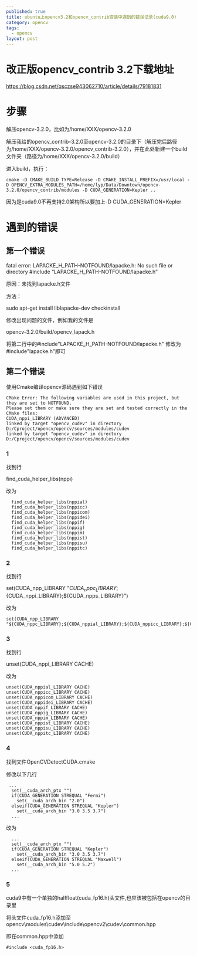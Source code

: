 ```yaml
---
published: true
title: ubuntu上opencv3.2和opencv_contrib安装中遇到的错误记录(cuda9.0)
category: opencv
tags: 
  - opencv
layout: post
---
```


# 改正版opencv_contrib 3.2下载地址

https://blog.csdn.net/qsczse943062710/article/details/79181831

# 步骤

解压opencv-3.2.0，比如为/home/XXX/opencv-3.2.0

解压我给的opencv_contrib-3.2.0至opencv-3.2.0的目录下（解压完后路径为/home/XXX/opencv-3.2.0/opencv_contrib-3.2.0），并在此处新建一个build文件夹（路径为/home/XXX/opencv-3.2.0/build）

进入build，执行：

```
cmake -D CMAKE_BUILD_TYPE=Release -D CMAKE_INSTALL_PREFIX=/usr/local -D OPENCV_EXTRA_MODULES_PATH=/home/lyp/Data/Downtown/opencv-3.2.0/opencv_contrib/modules -D CUDA_GENERATION=Kepler ..
```
因为是cuda9.0不再支持2.0架构所以要加上-D CUDA_GENERATION=Kepler

# 遇到的错误

## 第一个错误

fatal error: LAPACKE_H_PATH-NOTFOUND/lapacke.h: No such file or directory #include “LAPACKE_H_PATH-NOTFOUND/lapacke.h” 

原因：未找到lapacke.h文件
 
方法： 

sudo apt-get install liblapacke-dev checkinstall 

修改出现问题的文件，例如我的文件是 

opencv-3.2.0/build/opencv_lapack.h 

将第二行中的#include"LAPACKE_H_PATH-NOTFOUND/lapacke.h" 修改为#include"lapacke.h"即可

## 第二个错误

使用Cmake编译opencv源码遇到如下错误

```
CMake Error: The following variables are used in this project, but they are set to NOTFOUND.
Please set them or make sure they are set and tested correctly in the CMake files:
CUDA_nppi_LIBRARY (ADVANCED)
linked by target "opencv_cudev" in directory D:/Cproject/opencv/opencv/sources/modules/cudev
linked by target "opencv_cudev" in directory D:/Cproject/opencv/opencv/sources/modules/cudev
```

### 1

找到行

find_cuda_helper_libs(nppi)

改为

```
  find_cuda_helper_libs(nppial)
  find_cuda_helper_libs(nppicc)
  find_cuda_helper_libs(nppicom)
  find_cuda_helper_libs(nppidei)
  find_cuda_helper_libs(nppif)
  find_cuda_helper_libs(nppig)
  find_cuda_helper_libs(nppim)
  find_cuda_helper_libs(nppist)
  find_cuda_helper_libs(nppisu)
  find_cuda_helper_libs(nppitc)
```

### 2

找到行

set(CUDA_npp_LIBRARY "${CUDA_nppc_LIBRARY};${CUDA_nppi_LIBRARY};${CUDA_npps_LIBRARY}")

改为

```
set(CUDA_npp_LIBRARY "${CUDA_nppc_LIBRARY};${CUDA_nppial_LIBRARY};${CUDA_nppicc_LIBRARY};${CUDA_nppicom_LIBRARY};${CUDA_nppidei_LIBRARY};${CUDA_nppif_LIBRARY};${CUDA_nppig_LIBRARY};${CUDA_nppim_LIBRARY};${CUDA_nppist_LIBRARY};${CUDA_nppisu_LIBRARY};${CUDA_nppitc_LIBRARY};${CUDA_npps_LIBRARY}")
```

### 3

找到行

unset(CUDA_nppi_LIBRARY CACHE)

改为

```
unset(CUDA_nppial_LIBRARY CACHE)
unset(CUDA_nppicc_LIBRARY CACHE)
unset(CUDA_nppicom_LIBRARY CACHE)
unset(CUDA_nppidei_LIBRARY CACHE)
unset(CUDA_nppif_LIBRARY CACHE)
unset(CUDA_nppig_LIBRARY CACHE)
unset(CUDA_nppim_LIBRARY CACHE)
unset(CUDA_nppist_LIBRARY CACHE)
unset(CUDA_nppisu_LIBRARY CACHE)
unset(CUDA_nppitc_LIBRARY CACHE)
```

### 4

找到文件OpenCVDetectCUDA.cmake

修改以下几行
```
 ...
  set(__cuda_arch_ptx "")
  if(CUDA_GENERATION STREQUAL "Fermi")
    set(__cuda_arch_bin "2.0")
  elseif(CUDA_GENERATION STREQUAL "Kepler")
    set(__cuda_arch_bin "3.0 3.5 3.7")
  ...
```

改为

```
  ...
  set(__cuda_arch_ptx "")
  if(CUDA_GENERATION STREQUAL "Kepler")
    set(__cuda_arch_bin "3.0 3.5 3.7")
  elseif(CUDA_GENERATION STREQUAL "Maxwell")
    set(__cuda_arch_bin "5.0 5.2")
  ...
```

### 5

cuda9中有一个单独的halffloat(cuda_fp16.h)头文件,也应该被包括在opencv的目录里

将头文件cuda_fp16.h添加至 opencv\modules\cudev\include\opencv2\cudev\common.hpp

即在common.hpp中添加

```
#include <cuda_fp16.h>
```


